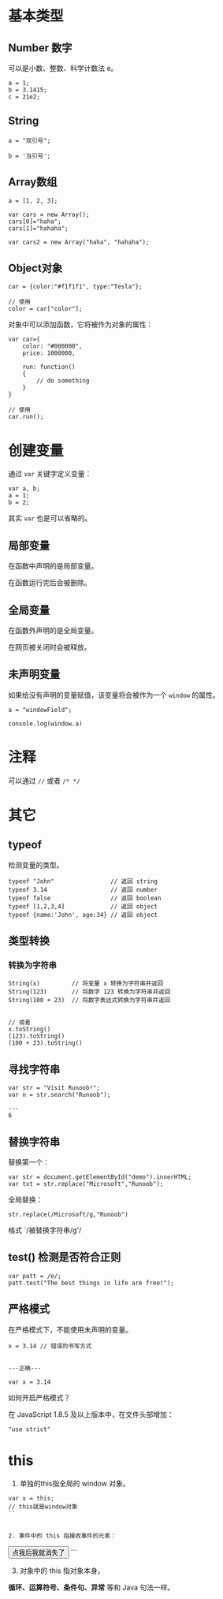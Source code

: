 # 基本类型

## Number 数字

可以是小数、整数、科学计数法 e。

```
a = 1;
b = 3.1415;
c = 21e2;
```

## String

```
a = "双引号";

b = '当引号';

```

## Array数组

```
a = [1, 2, 3];

var cars = new Array();
cars[0]="haha";
cars[1]="hahaha";

var cars2 = new Array("haha", "hahaha");
```

## Object对象

```
car = {color:"#f1f1f1", type:"Tesla"};

// 使用
color = car["color"];
```

对象中可以添加函数，它将被作为对象的属性：

```
var car={
    color: "#000000",
    price: 1000000,

    run: function()
    {
        // do something
    }
}

// 使用
car.run();
```


# 创建变量

通过 `var` 关键字定义变量：


```
var a, b;
a = 1;
b = 2;
```

其实 `var` 也是可以省略的。

## 局部变量

在函数中声明的是局部变量。

在函数运行完后会被删除。

## 全局变量

在函数外声明的是全局变量。

在网页被关闭时会被释放。

## 未声明变量

如果给没有声明的变量赋值，该变量将会被作为一个 `window` 的属性。

```
a = "windowField";

console.log(window.a)
```


# 注释

可以通过 `//` 或者 `/* */`


# 其它

## typeof

检测变量的类型。

```
typeof "John"                // 返回 string
typeof 3.14                  // 返回 number
typeof false                 // 返回 boolean
typeof [1,2,3,4]             // 返回 object
typeof {name:'John', age:34} // 返回 object
```

## 类型转换

### 转换为字符串

```
String(x)         // 将变量 x 转换为字符串并返回
String(123)       // 将数字 123 转换为字符串并返回
String(100 + 23)  // 将数字表达式转换为字符串并返回


// 或者
x.toString()
(123).toString()
(100 + 23).toString()
```

## 寻找字符串

```
var str = "Visit Runoob!";
var n = str.search("Runoob");

---
6
```

## 替换字符串

替换第一个：

```
var str = document.getElementById("demo").innerHTML;
var txt = str.replace("Microsoft","Runoob");
```

全局替换：

```
str.replace(/Microsoft/g,"Runoob")
```

格式 `/被替换字符串/g'/

## test() 检测是否符合正则

```
var patt = /e/;
patt.test("The best things in life are free!");
```

## 严格模式

在严格模式下，不能使用未声明的变量。

```
x = 3.14 // 错误的书写方式


---正确---

var x = 3.14
```

如何开启严格模式？

在 JavaScript 1.8.5 及以上版本中，在文件头部增加：

```
"use strict"
```

# this
1. 单独的this指全局的 window 对象。

```
var x = this;
// this就是window对象
``


2. 事件中的 this 指接收事件的元素：

```
<button onclick="this.style.display='none'">
点我后我就消失了
</button>
```

3. 对象中的 this 指对象本身。

**循环、运算符号、条件句、异常** 等和 Java 句法一样。

